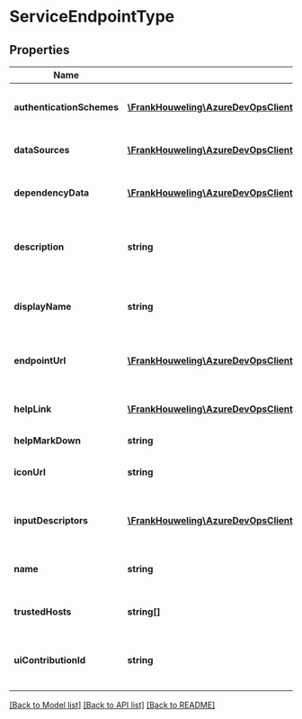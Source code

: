 # ServiceEndpointType

## Properties
Name | Type | Description | Notes
------------ | ------------- | ------------- | -------------
**authenticationSchemes** | [**\FrankHouweling\AzureDevOpsClient\DistributedTask\Model\ServiceEndpointAuthenticationScheme[]**](ServiceEndpointAuthenticationScheme.md) | Authentication scheme of service endpoint type. | [optional] 
**dataSources** | [**\FrankHouweling\AzureDevOpsClient\DistributedTask\Model\DataSource[]**](DataSource.md) | Data sources of service endpoint type. | [optional] 
**dependencyData** | [**\FrankHouweling\AzureDevOpsClient\DistributedTask\Model\DependencyData[]**](DependencyData.md) | Dependency data of service endpoint type. | [optional] 
**description** | **string** | Gets or sets the description of service endpoint type. | [optional] 
**displayName** | **string** | Gets or sets the display name of service endpoint type. | [optional] 
**endpointUrl** | [**\FrankHouweling\AzureDevOpsClient\DistributedTask\Model\EndpointUrl**](EndpointUrl.md) | Gets or sets the endpoint url of service endpoint type. | [optional] 
**helpLink** | [**\FrankHouweling\AzureDevOpsClient\DistributedTask\Model\HelpLink**](HelpLink.md) | Gets or sets the help link of service endpoint type. | [optional] 
**helpMarkDown** | **string** |  | [optional] 
**iconUrl** | **string** | Gets or sets the icon url of service endpoint type. | [optional] 
**inputDescriptors** | [**\FrankHouweling\AzureDevOpsClient\DistributedTask\Model\InputDescriptor[]**](InputDescriptor.md) | Input descriptor of service endpoint type. | [optional] 
**name** | **string** | Gets or sets the name of service endpoint type. | [optional] 
**trustedHosts** | **string[]** | Trusted hosts of a service endpoint type. | [optional] 
**uiContributionId** | **string** | Gets or sets the ui contribution id of service endpoint type. | [optional] 

[[Back to Model list]](../README.md#documentation-for-models) [[Back to API list]](../README.md#documentation-for-api-endpoints) [[Back to README]](../README.md)


